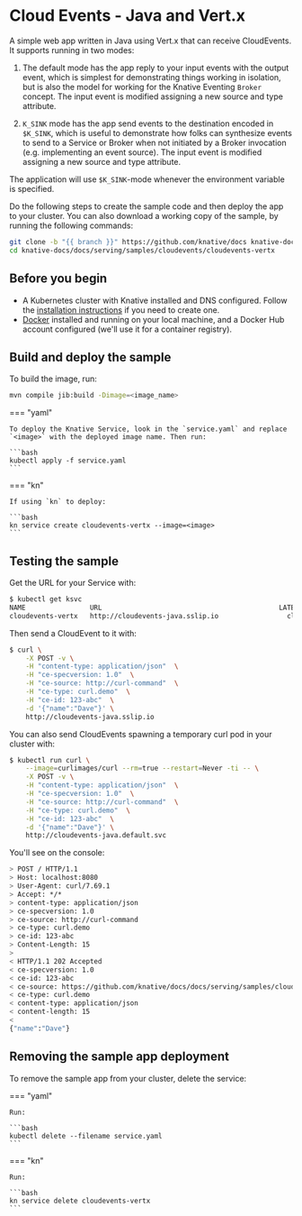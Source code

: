 # Cloud Events - Java and Vert.x

A simple web app written in Java using Vert.x that can receive CloudEvents. It
supports running in two modes:

1. The default mode has the app reply to your input events with the output
   event, which is simplest for demonstrating things working in isolation, but
   is also the model for working for the Knative Eventing `Broker` concept. The
   input event is modified assigning a new source and type attribute.

2. `K_SINK` mode has the app send events to the destination encoded in
   `$K_SINK`, which is useful to demonstrate how folks can synthesize events to
   send to a Service or Broker when not initiated by a Broker invocation (e.g.
   implementing an event source). The input event is modified assigning a new
   source and type attribute.

The application will use `$K_SINK`-mode whenever the environment variable is
specified.

Do the following steps to create the sample code and then deploy the app to your
cluster. You can also download a working copy of the sample, by running the
following commands:

```bash
git clone -b "{{ branch }}" https://github.com/knative/docs knative-docs
cd knative-docs/docs/serving/samples/cloudevents/cloudevents-vertx
```

## Before you begin

- A Kubernetes cluster with Knative installed and DNS configured. Follow the
  [installation instructions](../../../../install/serving/install-serving-with-yaml.md) if you need to
  create one.
- [Docker](https://www.docker.com) installed and running on your local machine,
  and a Docker Hub account configured (we'll use it for a container registry).

## Build and deploy the sample

To build the image, run:

```bash
mvn compile jib:build -Dimage=<image_name>
```


=== "yaml"

    To deploy the Knative Service, look in the `service.yaml` and replace `<image>` with the deployed image name. Then run:

    ```bash
    kubectl apply -f service.yaml
    ```


=== "kn"

    If using `kn` to deploy:

    ```bash
    kn service create cloudevents-vertx --image=<image>
    ```





## Testing the sample

Get the URL for your Service with:

```bash
$ kubectl get ksvc
NAME                URL                                            LATESTCREATED             LATESTREADY               READY   REASON
cloudevents-vertx   http://cloudevents-java.sslip.io                 cloudevents-vertx-86h28   cloudevents-vertx-86h28   True
```

Then send a CloudEvent to it with:

```bash
$ curl \
    -X POST -v \
    -H "content-type: application/json"  \
    -H "ce-specversion: 1.0"  \
    -H "ce-source: http://curl-command"  \
    -H "ce-type: curl.demo"  \
    -H "ce-id: 123-abc"  \
    -d '{"name":"Dave"}' \
    http://cloudevents-java.sslip.io
```

You can also send CloudEvents spawning a temporary curl pod in your cluster
with:

```bash
$ kubectl run curl \
    --image=curlimages/curl --rm=true --restart=Never -ti -- \
    -X POST -v \
    -H "content-type: application/json"  \
    -H "ce-specversion: 1.0"  \
    -H "ce-source: http://curl-command"  \
    -H "ce-type: curl.demo"  \
    -H "ce-id: 123-abc"  \
    -d '{"name":"Dave"}' \
    http://cloudevents-java.default.svc
```

You'll see on the console:

```bash
> POST / HTTP/1.1
> Host: localhost:8080
> User-Agent: curl/7.69.1
> Accept: */*
> content-type: application/json
> ce-specversion: 1.0
> ce-source: http://curl-command
> ce-type: curl.demo
> ce-id: 123-abc
> Content-Length: 15
>
< HTTP/1.1 202 Accepted
< ce-specversion: 1.0
< ce-id: 123-abc
< ce-source: https://github.com/knative/docs/docs/serving/samples/cloudevents/cloudevents-vertx
< ce-type: curl.demo
< content-type: application/json
< content-length: 15
<
{"name":"Dave"}
```

## Removing the sample app deployment

To remove the sample app from your cluster, delete the service:


=== "yaml"

    Run:

    ```bash
    kubectl delete --filename service.yaml
    ```


=== "kn"

    Run:

    ```bash
    kn service delete cloudevents-vertx
    ```
